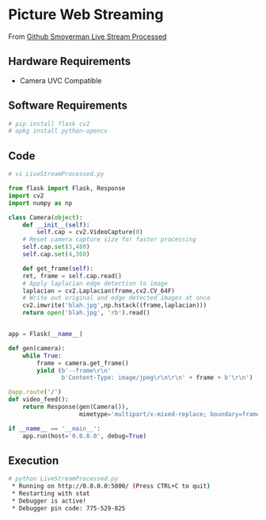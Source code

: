 # Picture Web Streaming

From [Github Smoyerman Live Stream Processed](https://raw.githubusercontent.com/smoyerman/EdisonWebVideoProcessed/master/LiveStreamProcessed.py)

## Hardware Requirements

- Camera UVC Compatible

## Software Requirements

```sh
# pip install flask cv2
# opkg install python-opencv
```

## Code

```sh
# vi LiveStreamProcessed.py
```

```python
from flask import Flask, Response
import cv2
import numpy as np

class Camera(object):
    def __init__(self):
        self.cap = cv2.VideoCapture(0)
    # Reset camera capture size for faster processing
	self.cap.set(3,480)
	self.cap.set(4,360)

    def get_frame(self):
	ret, frame = self.cap.read()
    # Apply laplacian edge detection to image
	laplacian = cv2.Laplacian(frame,cv2.CV_64F)
    # Write out original and edge detected images at once
	cv2.imwrite('blah.jpg',np.hstack((frame,laplacian)))
	return open('blah.jpg', 'rb').read()


app = Flask(__name__)

def gen(camera):
    while True:
        frame = camera.get_frame()
        yield (b'--frame\r\n'
               b'Content-Type: image/jpeg\r\n\r\n' + frame + b'\r\n')

@app.route('/')
def video_feed():
    return Response(gen(Camera()),
                    mimetype='multipart/x-mixed-replace; boundary=frame')

if __name__ == '__main__':
    app.run(host='0.0.0.0', debug=True)
```

## Execution

```sh
# python LiveStreamProcessed.py 
 * Running on http://0.0.0.0:5000/ (Press CTRL+C to quit)
 * Restarting with stat
 * Debugger is active!
 * Debugger pin code: 775-529-825
```